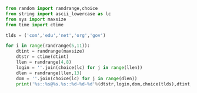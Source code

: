 
<BlogInfo title="14.用于正则表达式练习的数据生成器" author="白日梦想猿" pv=0 read_times=0 pre_cost_time=0分24秒 category="正则表达式" tag_list="['正则表达式']" create_time="2020.05.29 15:11:20" update_time="2020.07.17 17:09:00" />

```python
from random import randrange,choice
from string import ascii_lowercase as lc
from sys import maxsize
from time import ctime

tlds = ('com','edu','net','org','gov')

for i in range(randrange(5,11)):
    dtint = randrange(maxsize)
    dtstr = ctime(dtint)
    llen = randrange(4,8)
    login = ''.join(choice(lc) for j in range(llen))
    dlen = randrange(llen,13)
    dom = ''.join(choice(lc) for j in range(dlen))
    print('%s::%s@%s.%s::%d-%d-%d'%(dtstr,login,dom,choice(tlds),dtint,llen,dlen))
```
